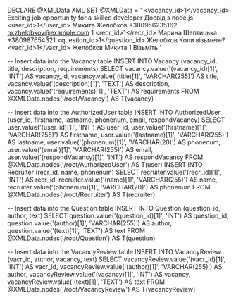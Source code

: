 DECLARE @XMLData XML
SET @XMLData = '<root>
    <Vacancy>
        <vacancy_id>1</vacancy_id>
        <title>Software Developer(Middle)</title>
        <description>Exciting job opportunity for a skilled developer</description>
        <requirements>Досвід з node.js</requirements>
    </Vacancy>
    <AuthorizedUser>
        <user_id>1</user_id>
        <firstname>Микита</firstname>
        <lastname>Желобков</lastname>
        <phonenum>+380956235162</phonenum>
        <email>m.zhelobkov@example.com</email>
        <respondVacancy>1</respondVacancy>
    </AuthorizedUser>
    <Recruiter>
        <recr_id>1</recr_id>
        <name>Марина Шептицька</name>
        <phonenum>+380987654321</phonenum>
    </Recruiter>
    <Question>
        <question_id>1</question_id>
        <author>Желобков</author>
        <text>Коли візьмете?</text>
    </Question>
    <VacancyReview>
        <vacr_id>1</vacr_id>
        <author>Желобков Микита</author>
        <vacancy>1</vacancy>
        <text>Візьміть</text>
    </VacancyReview>
</root>'

-- Insert data into the Vacancy table
INSERT INTO Vacancy (vacancy_id, title, description, requirements)
SELECT
    vacancy.value('(vacancy_id)[1]', 'INT') AS vacancy_id,
    vacancy.value('(title)[1]', 'VARCHAR(255)') AS title,
    vacancy.value('(description)[1]', 'TEXT') AS description,
    vacancy.value('(requirements)[1]', 'TEXT') AS requirements
FROM @XMLData.nodes('/root/Vacancy') AS T(vacancy)

-- Insert data into the AuthorizedUser table
INSERT INTO AuthorizedUser (user_id, firstname, lastname, phonenum, email, respondVacancy)
SELECT
    user.value('(user_id)[1]', 'INT') AS user_id,
    user.value('(firstname)[1]', 'VARCHAR(255)') AS firstname,
    user.value('(lastname)[1]', 'VARCHAR(255)') AS lastname,
    user.value('(phonenum)[1]', 'VARCHAR(20)') AS phonenum,
    user.value('(email)[1]', 'VARCHAR(255)') AS email,
    user.value('(respondVacancy)[1]', 'INT') AS respondVacancy
FROM @XMLData.nodes('/root/AuthorizedUser') AS T(user)
INSERT INTO Recruiter (recr_id, name, phonenum)
SELECT
    recruiter.value('(recr_id)[1]', 'INT') AS recr_id,
    recruiter.value('(name)[1]', 'VARCHAR(255)') AS name,
    recruiter.value('(phonenum)[1]', 'VARCHAR(20)') AS phonenum
FROM @XMLData.nodes('/root/Recruiter') AS T(recruiter)

-- Insert data into the Question table
INSERT INTO Question (question_id, author, text)
SELECT
    question.value('(question_id)[1]', 'INT') AS question_id,
    question.value('(author)[1]', 'VARCHAR(255)') AS author,
    question.value('(text)[1]', 'TEXT') AS text
FROM @XMLData.nodes('/root/Question') AS T(question)

-- Insert data into the VacancyReview table
INSERT INTO VacancyReview (vacr_id, author, vacancy, text)
SELECT
    vacancyReview.value('(vacr_id)[1]', 'INT') AS vacr_id,
    vacancyReview.value('(author)[1]', 'VARCHAR(255)') AS author,
    vacancyReview.value('(vacancy)[1]', 'INT') AS vacancy,
    vacancyReview.value('(text)[1]', 'TEXT') AS text
FROM @XMLData.nodes('/root/VacancyReview') AS T(vacancyReview)
